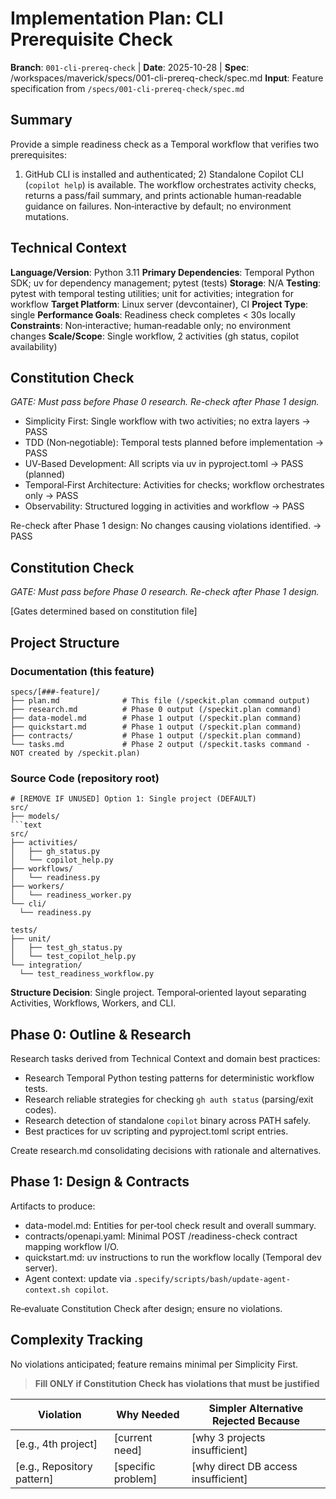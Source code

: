 # Implementation Plan: CLI Prerequisite Check

**Branch**: `001-cli-prereq-check` | **Date**: 2025-10-28 | **Spec**: /workspaces/maverick/specs/001-cli-prereq-check/spec.md
**Input**: Feature specification from `/specs/001-cli-prereq-check/spec.md`

## Summary

Provide a simple readiness check as a Temporal workflow that verifies two prerequisites:
1) GitHub CLI is installed and authenticated; 2) Standalone Copilot CLI (`copilot help`) is available.
The workflow orchestrates activity checks, returns a pass/fail summary, and prints actionable human‑readable
guidance on failures. Non‑interactive by default; no environment mutations.

## Technical Context

**Language/Version**: Python 3.11
**Primary Dependencies**: Temporal Python SDK; uv for dependency management; pytest (tests)
**Storage**: N/A
**Testing**: pytest with temporal testing utilities; unit for activities; integration for workflow
**Target Platform**: Linux server (devcontainer), CI
**Project Type**: single
**Performance Goals**: Readiness check completes < 30s locally
**Constraints**: Non‑interactive; human‑readable only; no environment changes
**Scale/Scope**: Single workflow, 2 activities (gh status, copilot availability)
## Constitution Check

*GATE: Must pass before Phase 0 research. Re-check after Phase 1 design.*

- Simplicity First: Single workflow with two activities; no extra layers → PASS
- TDD (Non‑negotiable): Temporal tests planned before implementation → PASS
- UV‑Based Development: All scripts via uv in pyproject.toml → PASS (planned)
- Temporal‑First Architecture: Activities for checks; workflow orchestrates only → PASS
- Observability: Structured logging in activities and workflow → PASS

Re-check after Phase 1 design: No changes causing violations identified. → PASS

## Constitution Check

*GATE: Must pass before Phase 0 research. Re-check after Phase 1 design.*

[Gates determined based on constitution file]

## Project Structure

### Documentation (this feature)

```text
specs/[###-feature]/
├── plan.md              # This file (/speckit.plan command output)
├── research.md          # Phase 0 output (/speckit.plan command)
├── data-model.md        # Phase 1 output (/speckit.plan command)
├── quickstart.md        # Phase 1 output (/speckit.plan command)
├── contracts/           # Phase 1 output (/speckit.plan command)
└── tasks.md             # Phase 2 output (/speckit.tasks command - NOT created by /speckit.plan)
```

### Source Code (repository root)
<!--
  ACTION REQUIRED: Replace the placeholder tree below with the concrete layout
  for this feature. Delete unused options and expand the chosen structure with
  real paths (e.g., apps/admin, packages/something). The delivered plan must
  not include Option labels.
-->

```text
# [REMOVE IF UNUSED] Option 1: Single project (DEFAULT)
src/
├── models/
```text
src/
├── activities/
│   ├── gh_status.py
│   └── copilot_help.py
├── workflows/
│   └── readiness.py
├── workers/
│   └── readiness_worker.py
└── cli/
  └── readiness.py

tests/
├── unit/
│   ├── test_gh_status.py
│   └── test_copilot_help.py
└── integration/
  └── test_readiness_workflow.py
```
**Structure Decision**: Single project. Temporal‑oriented layout separating Activities, Workflows, Workers, and CLI.

## Phase 0: Outline & Research

Research tasks derived from Technical Context and domain best practices:

- Research Temporal Python testing patterns for deterministic workflow tests.
- Research reliable strategies for checking `gh auth status` (parsing/exit codes).
- Research detection of standalone `copilot` binary across PATH safely.
- Best practices for uv scripting and pyproject.toml script entries.

Create research.md consolidating decisions with rationale and alternatives.

## Phase 1: Design & Contracts

Artifacts to produce:

- data-model.md: Entities for per‑tool check result and overall summary.
- contracts/openapi.yaml: Minimal POST /readiness-check contract mapping workflow I/O.
- quickstart.md: uv instructions to run the workflow locally (Temporal dev server).
- Agent context: update via `.specify/scripts/bash/update-agent-context.sh copilot`.

Re‑evaluate Constitution Check after design; ensure no violations.

## Complexity Tracking

No violations anticipated; feature remains minimal per Simplicity First.
> **Fill ONLY if Constitution Check has violations that must be justified**

| Violation | Why Needed | Simpler Alternative Rejected Because |
|-----------|------------|-------------------------------------|
| [e.g., 4th project] | [current need] | [why 3 projects insufficient] |
| [e.g., Repository pattern] | [specific problem] | [why direct DB access insufficient] |
